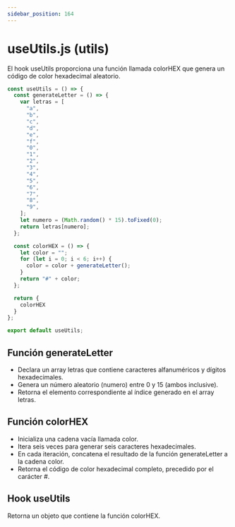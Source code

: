```yaml
---
sidebar_position: 164
---
```


# useUtils.js (utils)

El hook useUtils proporciona una función llamada colorHEX que genera un código de color hexadecimal aleatorio.

```jsx 
const useUtils = () => {
  const generateLetter = () => {
    var letras = [
      "a",
      "b",
      "c",
      "d",
      "e",
      "f",
      "0",
      "1",
      "2",
      "3",
      "4",
      "5",
      "6",
      "7",
      "8",
      "9",
    ];
    let numero = (Math.random() * 15).toFixed(0);
    return letras[numero];
  };

  const colorHEX = () => {
    let color = "";
    for (let i = 0; i < 6; i++) {
      color = color + generateLetter();
    }
    return "#" + color;
  };

  return {
    colorHEX
  }
};

export default useUtils;
```

## Función generateLetter

- Declara un array letras que contiene caracteres alfanuméricos y dígitos hexadecimales.
- Genera un número aleatorio (numero) entre 0 y 15 (ambos inclusive).
- Retorna el elemento correspondiente al índice generado en el array letras.

## Función colorHEX

- Inicializa una cadena vacía llamada color.
- Itera seis veces para generar seis caracteres hexadecimales.
- En cada iteración, concatena el resultado de la función generateLetter a la cadena color.
- Retorna el código de color hexadecimal completo, precedido por el carácter #.

## Hook useUtils

Retorna un objeto que contiene la función colorHEX.